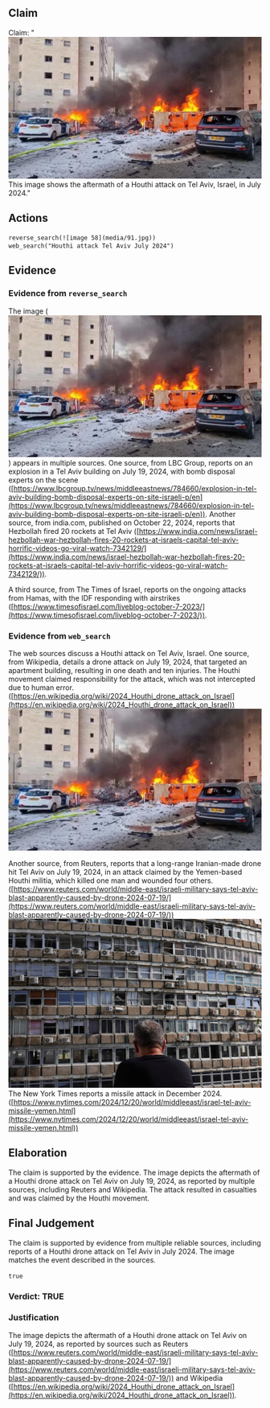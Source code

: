 ## Claim
Claim: "![image 58](media/91.jpg) This image shows the aftermath of a Houthi attack on Tel Aviv, Israel, in July 2024."

## Actions
```
reverse_search(![image 58](media/91.jpg))
web_search("Houthi attack Tel Aviv July 2024")
```

## Evidence
### Evidence from `reverse_search`
The image (![image 58](media/91.jpg)) appears in multiple sources. One source, from LBC Group, reports on an explosion in a Tel Aviv building on July 19, 2024, with bomb disposal experts on the scene ([https://www.lbcgroup.tv/news/middleeastnews/784660/explosion-in-tel-aviv-building-bomb-disposal-experts-on-site-israeli-p/en](https://www.lbcgroup.tv/news/middleeastnews/784660/explosion-in-tel-aviv-building-bomb-disposal-experts-on-site-israeli-p/en)). Another source, from india.com, published on October 22, 2024, reports that Hezbollah fired 20 rockets at Tel Aviv ([https://www.india.com/news/israel-hezbollah-war-hezbollah-fires-20-rockets-at-israels-capital-tel-aviv-horrific-videos-go-viral-watch-7342129/](https://www.india.com/news/israel-hezbollah-war-hezbollah-fires-20-rockets-at-israels-capital-tel-aviv-horrific-videos-go-viral-watch-7342129/)).

A third source, from The Times of Israel, reports on the ongoing attacks from Hamas, with the IDF responding with airstrikes ([https://www.timesofisrael.com/liveblog-october-7-2023/](https://www.timesofisrael.com/liveblog-october-7-2023/)).


### Evidence from `web_search`
The web sources discuss a Houthi attack on Tel Aviv, Israel. One source, from Wikipedia, details a drone attack on July 19, 2024, that targeted an apartment building, resulting in one death and ten injuries. The Houthi movement claimed responsibility for the attack, which was not intercepted due to human error. ([https://en.wikipedia.org/wiki/2024_Houthi_drone_attack_on_Israel](https://en.wikipedia.org/wiki/2024_Houthi_drone_attack_on_Israel)) ![image 58](media/91.jpg)

Another source, from Reuters, reports that a long-range Iranian-made drone hit Tel Aviv on July 19, 2024, in an attack claimed by the Yemen-based Houthi militia, which killed one man and wounded four others. ([https://www.reuters.com/world/middle-east/israeli-military-says-tel-aviv-blast-apparently-caused-by-drone-2024-07-19/](https://www.reuters.com/world/middle-east/israeli-military-says-tel-aviv-blast-apparently-caused-by-drone-2024-07-19/)) ![image 131](media/2025-07-18_13-28-1752845302-912611.jpg) The New York Times reports a missile attack in December 2024. ([https://www.nytimes.com/2024/12/20/world/middleeast/israel-tel-aviv-missile-yemen.html](https://www.nytimes.com/2024/12/20/world/middleeast/israel-tel-aviv-missile-yemen.html))


## Elaboration
The claim is supported by the evidence. The image depicts the aftermath of a Houthi drone attack on Tel Aviv on July 19, 2024, as reported by multiple sources, including Reuters and Wikipedia. The attack resulted in casualties and was claimed by the Houthi movement.


## Final Judgement
The claim is supported by evidence from multiple reliable sources, including reports of a Houthi drone attack on Tel Aviv in July 2024. The image matches the event described in the sources.

`true`

### Verdict: TRUE

### Justification
The image depicts the aftermath of a Houthi drone attack on Tel Aviv on July 19, 2024, as reported by sources such as Reuters ([https://www.reuters.com/world/middle-east/israeli-military-says-tel-aviv-blast-apparently-caused-by-drone-2024-07-19/](https://www.reuters.com/world/middle-east/israeli-military-says-tel-aviv-blast-apparently-caused-by-drone-2024-07-19/)) and Wikipedia ([https://en.wikipedia.org/wiki/2024_Houthi_drone_attack_on_Israel](https://en.wikipedia.org/wiki/2024_Houthi_drone_attack_on_Israel)).
